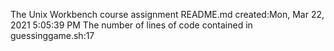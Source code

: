 The Unix Workbench course assignment 
README.md created:Mon, Mar 22, 2021  5:05:39 PM
The number of lines of code contained in guessinggame.sh:17

